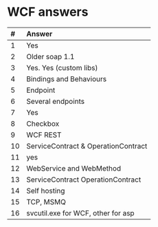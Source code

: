 # WCF answers

| #   | Answer                              |
| :-- | :---------------------------------- |
| 1   | Yes                                 |
| 2   | Older soap 1.1                      |
| 3   | Yes. Yes (custom libs)              |
| 4   | Bindings and Behaviours             |
| 5   | Endpoint                            |
| 6   | Several endpoints                   |
| 7   | Yes                                 |
| 8   | Checkbox                            |
| 9   | WCF REST                            |
| 10  | ServiceContract & OperationContract |
| 11  | yes                                 |
| 12  | WebService and WebMethod            |
| 13  | ServiceContract OperationContract   |
| 14  | Self hosting                        |
| 15  | TCP, MSMQ                           |
| 16  | svcutil.exe for WCF, other for asp  |
